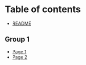 # Table of contents

* [README](README.md)

## Group 1

* [Page 1](group-1/page-1.md)
* [Page 2](group-1/page-2.md)
